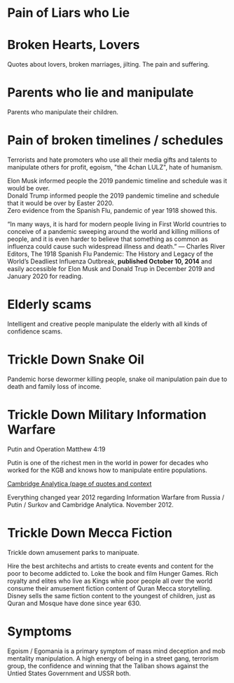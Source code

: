 # Pain of Liars who Lie

# Broken Hearts, Lovers

Quotes about lovers, broken marriages, jilting. The pain and suffering.

# Parents who lie and manipulate

Parents who manipulate their children.

# Pain of broken timelines / schedules

Terrorists and hate promoters who use all their media gifts and talents to manipulate others for profit, egoism, "the 4chan LULZ", hate of humanism.

Elon Musk informed people the 2019 pandemic timeline and schedule was it would be over.   
Donald Trump informed people the 2019 pandemic timeline and schedule that it would be over by Easter 2020.  
Zero evidence from the Spanish Flu, pandemic of year 1918 showed this.   

“In many ways, it is hard for modern people living in First World countries to conceive of a pandemic sweeping around the world and killing millions of people, and it is even harder to believe that something as common as influenza could cause such widespread illness and death.”
― Charles River Editors, The 1918 Spanish Flu Pandemic: The History and Legacy of the World’s Deadliest Influenza Outbreak, **published October 10, 2014** and easily accessible for Elon Musk and Donald Trup in December 2019 and January 2020 for reading.

# Elderly scams

Intelligent and creative people manipulate the elderly with all kinds of confidence scams.

# Trickle Down Snake Oil

Pandemic horse dewormer killing people, snake oil manipulation pain due to death and family loss of income.

# Trickle Down Military Information Warfare

Putin and Operation Matthew 4:19

Putin is one of the richest men in the world in power for decades who worked for the KGB and knows how to manipulate entire populations.

[Cambridge Analytica (page of quotes and context](../Quotes_Pile/Cambridge_Analytica_Quotes.md)

Everything changed year 2012 regarding Information Warfare from Russia / Putin / Surkov and Cambridge Analytica. November 2012.

# Trickle Down Mecca Fiction

Trickle down amusement parks to manipuate.

Hire the best architechs and artists to create events and content for the poor to become addicted to. Loke the book and film Hunger Games. Rich royalty and elites who live as Kings whie poor people all over the world consume their amusement fiction content of Quran Mecca storytelling. Disney sells the same fiction content to the youngest of children, just as Quran and Mosque have done since year 630.

# Symptoms

Egoism / Egomania is a primary symptom of mass mind deception and mob mentality manipulation. A high energy of being in a street gang, terrorism group, the confidence and winning that the Taliban shows against the Untied States Government and USSR both.

